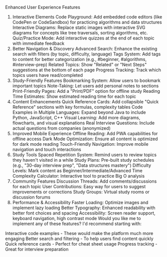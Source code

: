 Enhanced User Experience Features

1. Interactive Elements
   Code Playground: Add embedded code editors (like CodePen or CodeSandbox) for practicing algorithms and data structures
   Interactive Diagrams: Replace static images with interactive SVG diagrams for concepts like tree traversals, sorting algorithms, etc.
   Quiz/Practice Mode: Add interactive quizzes at the end of each topic with immediate feedback
2. Better Navigation & Discovery
   Advanced Search: Enhance the existing search with filters (by topic, difficulty, language)
   Tags System: Add tags to content for better categorization (e.g., #beginner, #algorithms, #interview-prep)
   Related Topics: Show "Related" or "Next Steps" suggestions at the bottom of each page
   Progress Tracking: Track which topics users have read/completed
3. Study-Friendly Features
   Bookmarking System: Allow users to bookmark important topics
   Note-Taking: Let users add personal notes to sections
   Print-Friendly Pages: Add a "Print/PDF" option for offline study
   Reading Time Estimates: Show estimated reading time for each topic
4. Content Enhancements
   Quick Reference Cards: Add collapsible "Quick Reference" sections with key formulas, complexity tables
   Code Examples in Multiple Languages: Expand beyond Java to include Python, JavaScript, C++
   Visual Learning: Add more diagrams, flowcharts, and visual explanations
   Real Interview Questions: Include actual questions from companies (anonymized)
5. Improved Mobile Experience
   Offline Reading: Add PWA capabilities for offline access
   Dark Mode Optimization: Ensure all content is optimized for dark mode reading
   Touch-Friendly Navigation: Improve mobile navigation and touch interactions
6. Study Tools
   Spaced Repetition System: Remind users to review topics they haven't visited in a while
   Study Plans: Pre-built study schedules (e.g., "30-day interview prep", "Data structures mastery")
   Difficulty Levels: Mark content as Beginner/Intermediate/Advanced
   Time Complexity Calculator: Interactive tool to practice Big O analysis
7. Community Features
   Discussion Threads: Add comments/discussions for each topic
   User Contributions: Easy way for users to suggest improvements or corrections
   Study Groups: Virtual study rooms or discussion forums
8. Performance & Accessibility
   Faster Loading: Optimize images and implement lazy loading
   Better Typography: Enhanced readability with better font choices and spacing
   Accessibility: Screen reader support, keyboard navigation, high contrast mode
   Would you like me to implement any of these features? I'd recommend starting with:

Interactive code examples - These would make the platform much more engaging
Better search and filtering - To help users find content quickly
Quick reference cards - Perfect for cheat sheet usage
Progress tracking - Great for interview preparation
